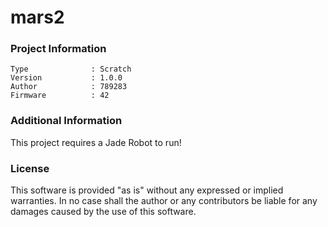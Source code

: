 mars2
================



### Project Information
```
Type              : Scratch
Version           : 1.0.0
Author            : 789283
Firmware          : 42
```

### Additional Information
This project requires a Jade Robot to run!

### License
This software is provided "as is" without any expressed or implied warranties.  In no case shall the author or any contributors be liable for any damages caused by the use of this software.

